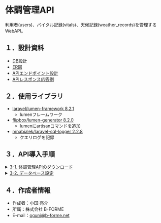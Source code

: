 # 体調管理API

利用者(users)、バイタル記録(vitals)、天候記録(weather_records)を管理するWebAPI。

## １．設計資料

-   [DB設計](https://docs.google.com/spreadsheets/d/1Dpr1UnTkSQ4foVOOafWeTkwmj__GR3jDHQJB0EJjQD8/edit#gid=355284150)
-   [ER図](https://app.diagrams.net/#G1uFSoukUeDH5xBLUCRw7Xq_U4bZjIn8k6)
-   [APIエンドポイント設計](https://docs.google.com/document/d/1nzwOOMiTEX0H6Al8D5FQha6ZRQWBpHxF127H54lwwH8/edit#heading=h.ufngolqh9dqd)
-   [APIレスポンス応答例](https://docs.google.com/document/d/1xhV_T4maI_YK_tYLV0B6tEElpyJqqwXdqqCGvDUCdVc/edit#heading=h.ufngolqh9dqd)


## ２．使用ライブラリ

-   [laravel/lumen-framework 8.2.1](https://packagist.org/packages/laravel/lumen-framework)
    -   lumenフレームワーク
-   [flipbox/lumen-generator 8.2.0](https://packagist.org/packages/flipbox/lumen-generator)
    -   lumenにartisanコマンドを追加
-   [mnabialek/laravel-sql-logger 2.2.8](https://packagist.org/packages/mnabialek/laravel-sql-logger)
    -   クエリログを記録

## ３．API導入手順

<details>
<summary><u>3-1. 体調管理APIのダウンロード</u></summary>
<ol>
<li>
下記Gitコマンドを入力してGit hubからシステムをダウンロード

```
git clone https://github.com/b-forme-oguni/vital_management_system.git
```
</li>
<li>
生成された<b>"vital_management_system"</b>フォルダをカレントにして、ターミナルから下記コマンドを入力

```
composer install
```
</li>
<li>
<b>"vital_management_system"</b>フォルダ直下に、<b>"vendor"</b>フォルダが生成されれば完了
</li>
</ol>
</details>

<details>
<summary><u>3-2. データベース設定</u></summary>
<ol>
<li>
MySQLにデータベースを作成
</li>
<li>
<b>"vital_management_system"</b>フォルダ直下の<b>".env.example"</b>をコピー
</li>
<li>
コピーしたファイルを<b>".env"</b>にリネームして、下記箇所を変更

```
DB_DATABASE=作成したデータベース名
DB_USERNAME=root
DB_PASSWORD=
```
</li>
<li>
<b>"vital_management_system"</b>フォルダをカレントにして、ターミナルから下記コマンドを入力<br>データベースのマイグレーションとダミーデータの設定を行う

```
php artisan migrate --seed
```
</li>
</ol>

</details>

## ４．作成者情報

-   作成者：小国 亮介
-   所属：株式会社 B-FORME
-   E-mail：oguni@b-forme.net
